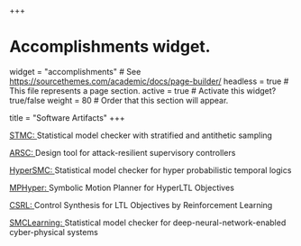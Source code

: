 +++
# Accomplishments widget.
widget = "accomplishments"  # See https://sourcethemes.com/academic/docs/page-builder/
headless = true  # This file represents a page section.
active = true  # Activate this widget? true/false
weight = 80  # Order that this section will appear.

title = "Software Artifacts"
+++


<p>
<a href=https://nima-roohi.github.io/STMC/#/>
STMC: 
</a>
Statistical model checker with stratified and antithetic sampling
</p>


<p>
<a href=https://gitlab.oit.duke.edu/cpsl/arsc>
ARSC: 
</a>
Design tool for attack-resilient supervisory controllers
</p>


<p>
<a href=https://gitlab.oit.duke.edu/cpsl/hypersmc>
HyperSMC: 
</a>
Statistical model checker for hyper probabilistic temporal logics
</p>


<p>
<a href=https://gitlab.oit.duke.edu/cpsl/mp_hyper>
MPHyper: 
</a>
Symbolic Motion Planner for HyperLTL Objectives
</p>


<p>
<a href=https://gitlab.oit.duke.edu/cpsl/csrl>
CSRL: 
</a>
Control Synthesis for LTL Objectives by Reinforcement Learning
</p>

<p>
<a href=https://gitlab.oit.duke.edu/cpsl/smclearning>
SMCLearning: 
</a>
Statistical model checker for deep-neural-network-enabled cyber-physical systems
</p>